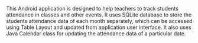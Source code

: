 This Android application is designed to help teachers to track students attendance in classes and other events. It uses SQLite database to store the students attendance data of each month separately, which can be accessed using Table Layout and updated from application user interface. It also uses Java Calendar class for updating the attendance data of a particular date.
